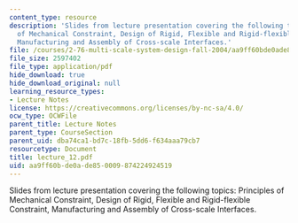 ```yaml
---
content_type: resource
description: 'Slides from lecture presentation covering the following topics: Principles
  of Mechanical Constraint, Design of Rigid, Flexible and Rigid-flexible Constraint,
  Manufacturing and Assembly of Cross-scale Interfaces.'
file: /courses/2-76-multi-scale-system-design-fall-2004/aa9ff60bde0ade850009874224924519_lecture_12.pdf
file_size: 2597402
file_type: application/pdf
hide_download: true
hide_download_original: null
learning_resource_types:
- Lecture Notes
license: https://creativecommons.org/licenses/by-nc-sa/4.0/
ocw_type: OCWFile
parent_title: Lecture Notes
parent_type: CourseSection
parent_uid: dba74ca1-bd7c-18fb-5dd6-f634aaa79cb7
resourcetype: Document
title: lecture_12.pdf
uid: aa9ff60b-de0a-de85-0009-874224924519
---
```

Slides from lecture presentation covering the following topics: Principles of Mechanical Constraint, Design of Rigid, Flexible and Rigid-flexible Constraint, Manufacturing and Assembly of Cross-scale Interfaces.